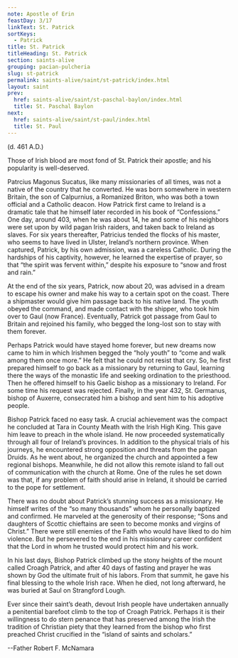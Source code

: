 ```yaml
---
note: Apostle of Erin
feastDay: 3/17
linkText: St. Patrick
sortKeys:
  - Patrick
title: St. Patrick
titleHeading: St. Patrick
section: saints-alive
grouping: pacian-pulcheria
slug: st-patrick
permalink: saints-alive/saint/st-patrick/index.html
layout: saint
prev:
  href: saints-alive/saint/st-paschal-baylon/index.html
  title: St. Paschal Baylon
next:
  href: saints-alive/saint/st-paul/index.html
  title: St. Paul
---
```

(d. 461 A.D.)

Those of Irish blood are most fond of St. Patrick their apostle; and his popularity is well-deserved.

Patrcius Magonus Sucatus, like many missionaries of all times, was not a native of the country that he converted. He was born somewhere in western Britain, the son of Calpurnius, a Romanized Briton, who was both a town official and a Catholic deacon. How Patrick first came to Ireland is a dramatic tale that he himself later recorded in his book of “Confessions.” One day, around 403, when he was about 14, he and some of his neighbors were set upon by wild pagan Irish raiders, and taken back to Ireland as slaves. For six years thereafter, Patricius tended the flocks of his master, who seems to have lived in Ulster, Ireland’s northern province. When captured, Patrick, by his own admission, was a careless Catholic. During the hardships of his captivity, however, he learned the expertise of prayer, so that “the spirit was fervent within,” despite his exposure to “snow and frost and rain.”

At the end of the six years, Patrick, now about 20, was advised in a dream to escape his owner and make his way to a certain spot on the coast. There a shipmaster would give him passage back to his native land. The youth obeyed the command, and made contact with the shipper, who took him over to Gaul (now France). Eventually, Patrick got passage from Gaul to Britain and rejoined his family, who begged the long-lost son to stay with them forever.

Perhaps Patrick would have stayed home forever, but new dreams now came to him in which Irishmen begged the “holy youth” to “come and walk among them once more.” He felt that he could not resist that cry. So, he first prepared himself to go back as a missionary by returning to Gaul, learning there the ways of the monastic life and seeking ordination to the priesthood. Then he offered himself to his Gaelic bishop as a missionary to Ireland. For some time his request was rejected. Finally, in the year 432, St. Germanus, bishop of Auxerre, consecrated him a bishop and sent him to his adoptive people.

Bishop Patrick faced no easy task. A crucial achievement was the compact he concluded at Tara in County Meath with the Irish High King. This gave him leave to preach in the whole island. He now proceeded systematically through all four of Ireland’s provinces. In addition to the physical trials of his journeys, he encountered strong opposition and threats from the pagan Druids. As he went about, he organized the church and appointed a few regional bishops. Meanwhile, he did not allow this remote island to fall out of communication with the church at Rome. One of the rules he set down was that, if any problem of faith should arise in Ireland, it should be carried to the pope for settlement.

There was no doubt about Patrick’s stunning success as a missionary. He himself writes of the “so many thousands” whom he personally baptized and confirmed. He marveled at the generosity of their response; “Sons and daughters of Scottic chieftains are seen to become monks and virgins of Christ.” There were still enemies of the Faith who would have liked to do him violence. But he persevered to the end in his missionary career confident that the Lord in whom he trusted would protect him and his work.

In his last days, Bishop Patrick climbed up the stony heights of the mount called Croagh Patrick, and after 40 days of fasting and prayer he was shown by God the ultimate fruit of his labors. From that summit, he gave his final blessing to the whole Irish race. When he died, not long afterward, he was buried at Saul on Strangford Lough.

Ever since their saint’s death, devout Irish people have undertaken annually a penitential barefoot climb to the top of Croagh Patrick. Perhaps it is their willingness to do stern penance that has preserved among the Irish the tradition of Christian piety that they learned from the bishop who first preached Christ crucified in the “island of saints and scholars.”

\--Father Robert F. McNamara